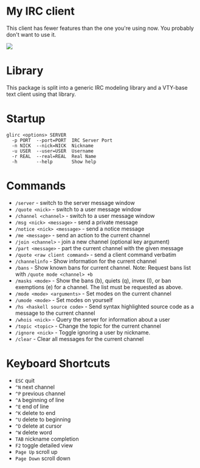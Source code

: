 My IRC client
=============

This client has fewer features than the one you're using now. You probably don't want to use it.

![](https://raw.githubusercontent.com/wiki/glguy/irc-core/images/screenshot.png)

Library
=======

This package is split into a generic IRC modeling library and a VTY-base text client using that library.

Startup
=======

```
glirc <options> SERVER
  -p PORT  --port=PORT  IRC Server Port
  -n NICK  --nick=NICK  Nickname
  -u USER  --user=USER  Username
  -r REAL  --real=REAL  Real Name
  -h       --help       Show help
```

Commands
========

* `/server` - switch to the server message window
* `/quote <nick>` - switch to a user message window
* `/channel <channel>` - switch to a user message window
* `/msg <nick> <message>` - send a private message
* `/notice <nick> <message>` - send a notice message
* `/me <message>` - send an action to the current channel
* `/join <channel>` - join a new channel (optional key argument)
* `/part <message>` - part the current channel with the given message
* `/quote <raw client command>` - send a client command verbatim
* `/channelinfo` - Show information for the current channel
* `/bans` - Show known bans for current channel. Note: Request bans list with `/quote mode <channel> +b`
* `/masks <mode>` - Show the bans (b), quiets (q), invex (I), or ban exemptions (e) for a channel. The list must be requested as above.
* `/mode <mode> <arguments>` - Set modes on the current channel
* `/umode <mode>` - Set modes on yourself
* `/hs <haskell source code>` - Send syntax highlighted source code as a message to the current channel
* `/whois <nick>` - Query the server for information about a user
* `/topic <topic>` - Change the topic for the current channel
* `/ignore <nick>` - Toggle ignoring a user by nickname.
* `/clear` - Clear all messages for the current channel

Keyboard Shortcuts
==================

* `ESC` quit
* `^N` next channel
* `^P` previous channel
* `^A` beginning of line
* `^E` end of line
* `^K` delete to end
* `^U` delete to beginning
* `^D` delete at cursor
* `^W` delete word
* `TAB` nickname completion
* `F2` toggle detailed view
* `Page Up` scroll up
* `Page Down` scroll down

